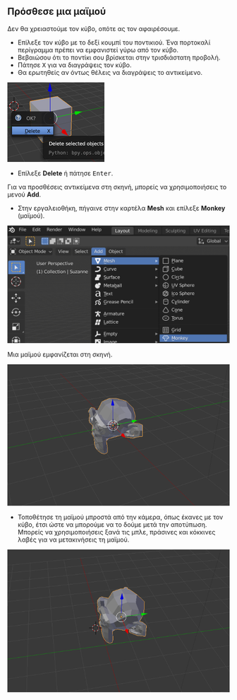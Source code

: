 ## Πρόσθεσε μια μαϊμού

Δεν θα χρειαστούμε τον κύβο, οπότε ας τον αφαιρέσουμε.

+ Επίλεξε τον κύβο με το δεξί κουμπί του ποντικιού. Ένα πορτοκαλί περίγραμμα πρέπει να εμφανιστεί γύρω από τον κύβο.
+ Βεβαιώσου ότι το ποντίκι σου βρίσκεται στην τρισδιάστατη προβολή.
+ Πάτησε <kbd>X</kbd> για να διαγράψεις τον κύβο.
+ Θα ερωτηθείς αν όντως θέλεις να διαγράψεις το αντικείμενο.

![Διαγραφή αντικειμένου](images/delete-object.png)

+ Επίλεξε **Delete** ή πάτησε <kbd>Enter</kbd>.

Για να προσθέσεις αντικείμενα στη σκηνή, μπορείς να χρησιμοποιήσεις το μενού **Add**.

+ Στην εργαλειοθήκη, πήγαινε στην καρτέλα **Mesh** και επίλεξε **Monkey** (μαϊμού).

![Επιλογή μαϊμούς](images/select-monkey.png)

Μια μαϊμού εμφανίζεται στη σκηνή.

![Εμφανίζεται μια μαϊμού](images/monkey-appears.png)

+ Τοποθέτησε τη μαϊμού μπροστά από την κάμερα, όπως έκανες με τον κύβο, έτσι ώστε να μπορούμε να το δούμε μετά την αποτύπωση. Μπορείς να χρησιμοποιήσεις ξανά τις μπλε, πράσινες και κόκκινες λαβές για να μετακινήσεις τη μαϊμού.

![Τοποθέτηση της κάμερας](images/camera-monkey.png)